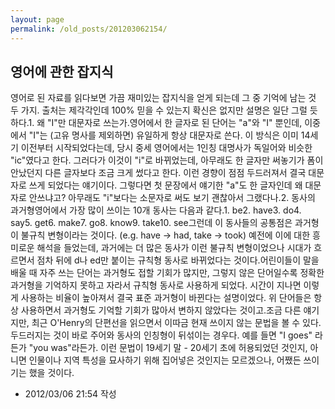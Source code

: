 ```yaml
---
layout: page
permalink: /old_posts/201203062154/
---
```


## 영어에 관한 잡지식

영어로 된 자료를 읽다보면 가끔 재미있는 잡지식을 얻게 되는데 그 중 기억에 남는 것 두 가지. 출처는 제각각인데 100% 믿을 수 있는지 확신은 없지만 설명은 일단 그럴 듯 하다.1. 왜 "I"만 대문자로 쓰는가.영어에서 한 글자로 된 단어는 "a"와 "I" 뿐인데, 이중에서 "I"는 (고유 명사를 제외하면) 유일하게 항상 대문자로 쓴다. 이 방식은 이미 14세기 이전부터 시작되었다는데, 당시 중세 영어에서는 1인칭 대명사가 독일어와 비슷한 "ic"였다고 한다. 그러다가 이것이 "i"로 바뀌었는데, 아무래도 한 글자만 써놓기가 폼이 안났던지 다른 글자보다 조금 크게 썼다고 한다. 이런 경향이 점점 두드러져서 결국 대문자로 쓰게 되었다는 얘기이다. 그렇다면 첫 문장에서 얘기한 "a"도 한 글자인데 왜 대문자로 안쓰냐고? 아무래도 "i"보다는 소문자로 써도 보기 괜찮아서 그랬다나.2. 동사의 과거형영어에서 가장 많이 쓰이는 10개 동사는 다음과 같다.1. be2. have3. do4. say5. get6. make7. go8. know9. take10. see그런데 이 동사들의 공통점은 과거형이 불규칙 변형이라는 것이다. (e.g. have -> had, take -> took) 예전에 이에 대한 흥미로운 해석을 들었는데, 과거에는 더 많은 동사가 이런 불규칙 변형이었으나 시대가 흐르면서 점차 뒤에 d나 ed만 붙이는 규칙형 동사로 바뀌었다는 것이다.어린이들이 말을 배울 때 자주 쓰는 단어는 과거형도 접할 기회가 많지만, 그렇지 않은 단어일수록 정확한 과거형을 기억하지 못하고 자라서 규칙형 동사로 사용하게 되었다. 시간이 지나면 이렇게 사용하는 비율이 높아져서 결국 표준 과거형이 바뀐다는 설명이었다. 위 단어들은 항상 사용하면서 과거형도 기억할 기회가 많아서 변하지 않았다는 것이고.조금 다른 얘기지만, 최근 O'Henry의 단편선을 읽으면서 이따금 현재 쓰이지 않는 문법을 볼 수 있다. 두드러지는 것이 바로 주어와 동사의 인칭형이 뒤섞이는 경우다. 예를 들면 "I goes" 라든가 "you was"라든가. 이런 문법이 19세기 말 - 20세기 초에 허용되었던 것인지, 아니면 인물이나 지역 특성을 묘사하기 위해 집어넣은 것인지는 모르겠으나, 어쨌든 쓰이기는 했을 것이다.



- 2012/03/06 21:54 작성